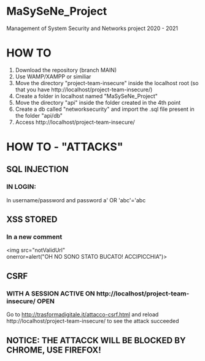 # MaSySeNe_Project

Management of System Security and Networks project 2020 - 2021

# HOW TO

1. Download the repository (branch MAIN)
2. Use WAMP/XAMPP or similiar
3. Move the directory "project-team-insecure" inside the localhost root (so that you have http://localhost/project-team-insecure/)
4. Create a folder in localhost named "MaSySeNe_Project"
5. Move the directory "api" inside the folder created in the 4th point
6. Create a db called "networksecurity" and import the .sql file present in the folder "api/db"
7. Access http://localhost/project-team-insecure/

# HOW TO - "ATTACKS"

## SQL INJECTION

### IN LOGIN:

In username/password and password
a' OR 'abc'='abc

## XSS STORED

### In a new comment

<img src="notValidUrl" onerror=alert("OH&nbsp;NO&nbsp;SONO&nbsp;STATO&nbsp;BUCATO!&nbsp;ACCIPICCHIA")>

## CSRF

### WITH A SESSION ACTIVE ON http://localhost/project-team-insecure/ OPEN

Go to http://trasformadigitale.it/attacco-csrf.html and reload http://localhost/project-team-insecure/ to see the attack succeeded

## NOTICE: THE ATTACCK WILL BE BLOCKED BY CHROME, USE FIREFOX!
